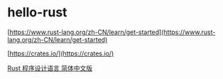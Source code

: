 # hello-rust


[https://www.rust-lang.org/zh-CN/learn/get-started](https://www.rust-lang.org/zh-CN/learn/get-started)

[https://crates.io/](https://crates.io/)

[Rust 程序设计语言 简体中文版](https://kaisery.github.io/trpl-zh-cn/)
